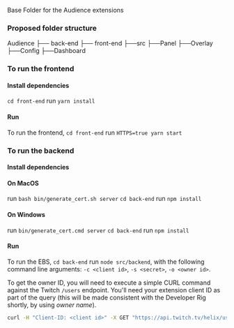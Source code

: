 Base Folder for the Audience extensions

### Proposed folder structure 

Audience
├── back-end
├── front-end
    ├──src
        ├──Panel
        ├──Overlay
        ├──Config
        ├──Dashboard


### To run the frontend

#### Install dependencies
`cd front-end` run `yarn install` 

#### Run
To run the frontend, `cd front-end` run `HTTPS=true yarn start`

### To run the backend

#### Install dependencies
#### On MacOS
run `bash bin/generate_cert.sh server` 
`cd back-end` run `npm install` 

#### On Windows
run `bin/generate_cert.cmd server` 
`cd back-end` run `npm install`

#### Run
To run the EBS, `cd back-end`  run `node src/backend`, with the following command line arguments: `-c <client id>`, `-s <secret>`, `-o <owner id>`.

To get the owner ID, you will need to execute a simple CURL command against the Twitch `/users` endpoint. You'll need your extension client ID as part of the query (this will be made consistent with the Developer Rig shortly, by using _owner name_).

```bash
curl -H "Client-ID: <client id>" -X GET "https://api.twitch.tv/helix/users?login=<owner name>"
```